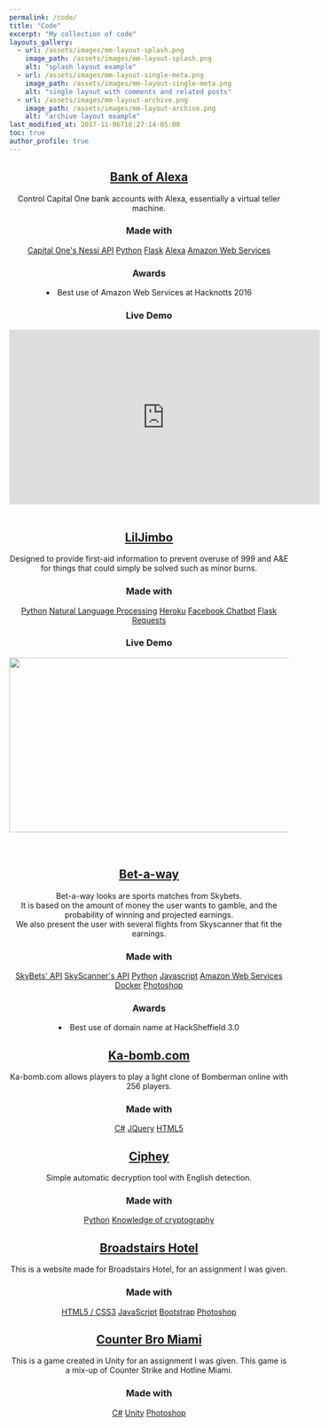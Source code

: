 ```yaml
---
permalink: /code/
title: "Code"
excerpt: "My collection of code"
layouts_gallery:
  - url: /assets/images/mm-layout-splash.png
    image_path: /assets/images/mm-layout-splash.png
    alt: "splash layout example"
  - url: /assets/images/mm-layout-single-meta.png
    image_path: /assets/images/mm-layout-single-meta.png
    alt: "single layout with comments and related posts"
  - url: /assets/images/mm-layout-archive.png
    image_path: /assets/images/mm-layout-archive.png
    alt: "archive layout example"
last_modified_at: 2017-11-06T16:27:14-05:00
toc: true
author_profile: true
---
```





<center>
<h2><a href="https://devpost.com/software/bank-of-alexa">Bank of Alexa</a></h2>
<center>Control Capital One bank accounts with Alexa, essentially a virtual teller machine.
<h3>Made with</h3>
<center>
<a href="#" class="btn btn--primary">Capital One's Nessi API</a>
<a href="#" class="btn btn--primary">Python</a>
<a href="#" class="btn btn--primary">Flask</a>
<a href="#" class="btn btn--primary">Alexa</a>
<a href="#" class="btn btn--primary">Amazon Web Services</a>
<h3>Awards</h3>
<li>Best use of Amazon Web Services at Hacknotts 2016
<h3>Live Demo</h3>
<iframe width="560" height="315" src="https://www.youtube.com/embed/4BFneUfHtzA" frameborder="0" gesture="media" allow="encrypted-media" allowfullscreen></iframe>

<br>
<br>

<centre>
<h2><a href="https://brandonskerritt.github.io/code/">LilJimbo</a></h2>
<center>Designed to provide first-aid information to prevent overuse of 999 and A&E for things that could simply be solved such as minor burns.
<h3>Made with</h3>
<center>
<a href="#" class="btn btn--primary">Python</a>
<a href="#" class="btn btn--primary">Natural Language Processing</a>
<a href="#" class="btn btn--primary">Heroku</a>
<a href="#" class="btn btn--primary">Facebook Chatbot</a>
<a href="#" class="btn btn--primary">Flask</a>
<a href="#" class="btn btn--primary">Requests</a>
<h3>Live Demo</h3>
<img src="https://i.imgur.com/aoqUElx.gif" width="560" height="315"><br>

<br>

<br>


<centre>
<h2><a href="https://devpost.com/software/bet-a-way">Bet-a-way</a></h2>
<center>Bet-a-way looks are sports matches from Skybets. <br>It is based on the amount of money the user wants to gamble, and the probability of winning and projected earnings. <br> We also present the user with several flights from Skyscanner that fit the earnings.
<h3>Made with</h3>
<center>
<a href="#" class="btn btn--primary">SkyBets' API</a>
<a href="#" class="btn btn--primary">SkyScanner's API</a>
<a href="#" class="btn btn--primary">Python</a>
<a href="#" class="btn btn--primary">Javascript</a>
<a href="#" class="btn btn--primary">Amazon Web Services</a>
<a href="#" class="btn btn--primary">Docker</a>
<a href="#" class="btn btn--primary">Photoshop</a>
<h3>Awards</h3>
<li>Best use of domain name at HackSheffield 3.0

<br>


<centre>
<h2><a href="https://devpost.com/software/ka-bomb-com">Ka-bomb.com</a></h2>
<center>Ka-bomb.com allows players to play a light clone of Bomberman online with 256 players.
<h3>Made with</h3>
<center>
<a href="#" class="btn btn--primary">C#</a>
<a href="#" class="btn btn--primary">JQuery</a>
<a href="#" class="btn btn--primary">HTML5</a>

<br>


<centre>
<h2><a href="https://github.com/brandonskerritt/ciphey">Ciphey</a></h2>
<center>Simple automatic decryption tool with English detection.
<h3>Made with</h3>
<center>
<a href="#" class="btn btn--primary">Python</a>
<a href="#" class="btn btn--primary">Knowledge of cryptography</a>

<br>


<centre>
<h2><a href="https://github.com/brandonskerritt/Hotel_assignment">Broadstairs Hotel</a></h2>
<center>This is a website made for Broadstairs Hotel, for an assignment I was given.
<h3>Made with</h3>
<center>
<a href="#" class="btn btn--primary">HTML5 / CSS3</a>
<a href="#" class="btn btn--primary">JavaScript</a>
<a href="#" class="btn btn--primary">Bootstrap</a>
<a href="#" class="btn btn--primary">Photoshop</a>

<br>


<centre>
<h2><a href="https://github.com/brandonskerritt/counter_bro_miami">Counter Bro Miami</a></h2>
<center>This is a game created in Unity for an assignment I was given. This game is a mix-up of Counter Strike and Hotline Miami.
<h3>Made with</h3>
<center>
<a href="#" class="btn btn--primary">C#</a>
<a href="#" class="btn btn--primary">Unity</a>
<a href="#" class="btn btn--primary">Photoshop</a>